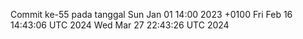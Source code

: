 Commit ke-55 pada tanggal Sun Jan 01 14:00 2023 +0100
Fri Feb 16 14:43:06 UTC 2024
Wed Mar 27 22:43:26 UTC 2024
